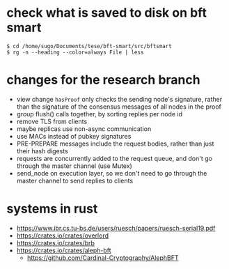 # check what is saved to disk on bft smart

    $ cd /home/sugo/Documents/tese/bft-smart/src/bftsmart
    $ rg -n --heading --color=always File | less

# changes for the research branch

* view change `hasProof` only checks the sending node's
  signature, rather than the signature of the consensus
  messages of all nodes in the proof
* group flush() calls together, by sorting replies
  per node id
* remove TLS from clients
* maybe replicas use non-async communication
* use MACs instead of pubkey signatures
* PRE-PREPARE messages include the request bodies, rather than
  just their hash digests
* requests are concurrently added to the request queue, and
  don't go through the master channel (use Mutex)
* send_node on execution layer, so we don't need to go
  through the master channel to send replies to clients

# systems in rust

* https://www.ibr.cs.tu-bs.de/users/ruesch/papers/ruesch-serial19.pdf
* https://crates.io/crates/overlord
* https://crates.io/crates/brb
* https://crates.io/crates/aleph-bft
    + https://github.com/Cardinal-Cryptography/AlephBFT
